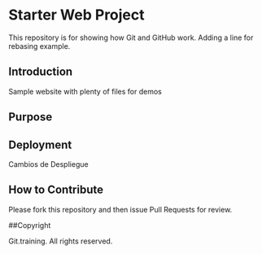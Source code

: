 # Starter Web Project

This repository is for showing how Git and GitHub work. Adding a line for rebasing example.

## Introduction

Sample website with plenty of files for demos

## Purpose

## Deployment

Cambios de Despliegue

## How to Contribute

Please fork this repository and then issue Pull Requests for review.

##Copyright

Git.training. All rights reserved.